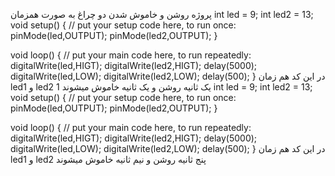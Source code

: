 پروژه روشن و خاموش شدن دو چراغ به صورت همزمان
int led = 9;
int led2 = 13;
void setup() {
  // put your setup code here, to run once:
pinMode(led,OUTPUT);
pinMode(led2,OUTPUT);
}

void loop() {
  // put your main code here, to run repeatedly:
digitalWrite(led,HIGT);
digitalWrite(led2,HIGT);
delay(5000);
digitalWrite(led,LOW);
digitalWrite(led2,LOW);
delay(500);
}
در این کد هم زمان led1 و led2 1 یک ثانیه روشن و یک ثانیه خاموش میشوند
int led = 9;
int led2 = 13;
void setup() {
  // put your setup code here, to run once:
pinMode(led,OUTPUT);
pinMode(led2,OUTPUT);
}

void loop() {
  // put your main code here, to run repeatedly:
digitalWrite(led,HIGT);
digitalWrite(led2,HIGT);
delay(5000);
digitalWrite(led,LOW);
digitalWrite(led2,LOW);
delay(500);
}
در این کد هم زمان led1 و  led2 پنج ثانیه روشن و نیم ثانیه خاموش میشوند

